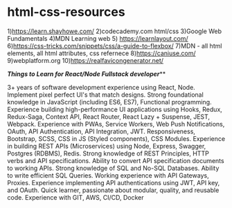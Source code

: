 # html-css-resources

1)https://learn.shayhowe.com/
2)codecademy.com html/css
3)Google Web Fundamentals
4)MDN Learning web
5) https://learnlayout.com/
6)https://css-tricks.com/snippets/css/a-guide-to-flexbox/
7)MDN - all html elements, all html attributes, css refernece
8)https://caniuse.com/
9)webplatform.org
10)https://realfavicongenerator.net/







*****Things to Learn for React/Node Fullstack developer*******

3+ years of software development experience using React, Node.
Implement pixel perfect UI's that match designs.
Strong foundational knowledge in JavaScript (including ES6, ES7), Functional programming.
Experience building high-performance UI applications using Hooks, Redux, Redux-Saga, Context API, React Router, React Lazy + Suspense, JEST, Webpack.
Experience with PWAs, Service Workers, Web Push Notifications, OAuth, API Authentication, API Integration, JWT.
Responsiveness, Bootstrap, SCSS, CSS in JS (Styled components), CSS Modules.
Experience in building REST APIs (Microservices) using Node, Express, Swagger, Postgres (RDBMS), Redis.
Strong knowledge of REST Principles, HTTP verbs and API specifications. Ability to convert API specification documents to working APIs.
Strong knowledge of SQL and No-SQL Databases. Ability to write efficient SQL Queries.
Working experience with API Gateways, Proxies.
Experience implementing API authentications using JWT, API key, and OAuth.
Quick learner, passionate about modular, quality, and reusable code.
Experience with GIT, AWS, CI/CD, Docker
